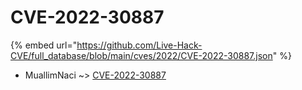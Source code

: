 # CVE-2022-30887
{% embed url="https://github.com/Live-Hack-CVE/full_database/blob/main/cves/2022/CVE-2022-30887.json" %}

* MuallimNaci ~> [CVE-2022-30887](https://www.alice-snow.ru/2022/database/cve-2022-30887/cve-2022-30887-muallimnaci)